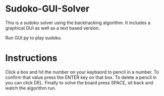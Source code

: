 # Sudoko-GUI-Solver


This is a sudoku solver using the backtracking algorithm. It includes a graphical GUI as well as a text based version.

Run GUI.py to play sudoku.

# Instructions

Click a box and hit the number on your keybaord to pencil in a number. To confirm that value press the ENTER key on that box. To delete a pencil in you can click DEL. Finally to solve the board press SPACE, sit back and watch the algorithm run.
